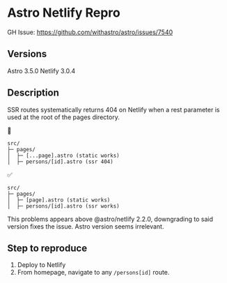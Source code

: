 # Astro Netlify Repro

GH Issue: https://github.com/withastro/astro/issues/7540

## Versions
Astro 3.5.0
Netlify 3.0.4

## Description
SSR routes systematically returns 404 on Netlify when a rest parameter is used at the root of the pages directory.

🚫 
```
src/
├─ pages/
│  ├─ [...page].astro (static works)
│  ├─ persons/[id].astro (ssr 404)
```
✅ 
```
src/
├─ pages/
│  ├─ [page].astro (static works)
│  ├─ persons/[id].astro (ssr works)
```

This problems appears above @astro/netlify 2.2.0, downgrading to said version fixes the issue. Astro version seems irrelevant.

## Step to reproduce

1. Deploy to Netlify
2. From homepage, navigate to any `/persons[id]` route.